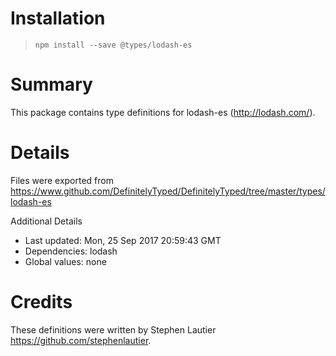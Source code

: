 # Installation
> `npm install --save @types/lodash-es`

# Summary
This package contains type definitions for lodash-es (http://lodash.com/).

# Details
Files were exported from https://www.github.com/DefinitelyTyped/DefinitelyTyped/tree/master/types/lodash-es

Additional Details
 * Last updated: Mon, 25 Sep 2017 20:59:43 GMT
 * Dependencies: lodash
 * Global values: none

# Credits
These definitions were written by Stephen Lautier <https://github.com/stephenlautier>.
